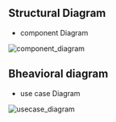 ## Structural Diagram
- component Diagram


![component_diagram](https://user-images.githubusercontent.com/98813874/153278179-32b2bd25-867e-4b9d-bf2d-d8cdabb73775.jpg)


## Bheavioral diagram
- use case Diagram


![usecase_diagram](https://user-images.githubusercontent.com/98813874/153278479-3b5e3348-3d97-4ca9-bae6-f848031fa0ad.jpg)
